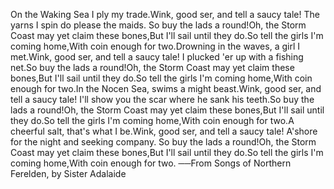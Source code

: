 On the Waking Sea I ply my trade.Wink, good ser, and tell a saucy tale!
The yarns I spin do please the maids.
So buy the lads a round!Oh, the Storm Coast may yet claim these bones,But I'll sail until they do.So tell the girls I'm coming home,With coin enough for two.Drowning in the waves, a girl I met.Wink, good ser, and tell a saucy tale!
I plucked 'er up with a fishing net.So buy the lads a round!Oh, the Storm Coast may yet claim these bones,But I'll sail until they do.So tell the girls I'm coming home,With coin enough for two.In the Nocen Sea, swims a might beast.Wink, good ser, and tell a saucy tale!
I'll show you the scar where he sank his teeth.So buy the lads a round!Oh, the Storm Coast may yet claim these bones,But I'll sail until they do.So tell the girls I'm coming home,With coin enough for two.A cheerful salt, that's what I be.Wink, good ser, and tell a saucy tale!
A'shore for the night and seeking company.
So buy the lads a round!Oh, the Storm Coast may yet claim these bones,But I'll sail until they do.So tell the girls I'm coming home,With coin enough for two.
──From Songs of Northern Ferelden, by Sister Adalaide
